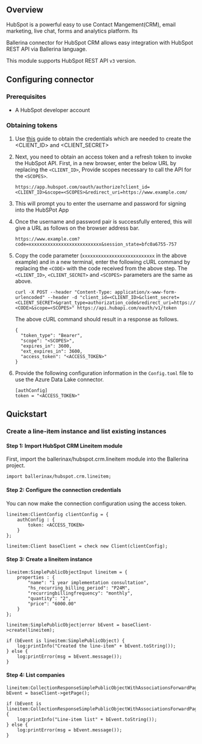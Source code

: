 ## Overview
HubSpot is a powerful easy to use Contact Mangement(CRM), email marketing, live chat, forms and analytics platform. Its 

Ballerina connector for HubSpot CRM allows easy integration with HubSpot REST API via Ballerina language. 

This module supports HubSpot REST API `v3` version.
 
## Configuring connector
### Prerequisites
- A HubSpot developer account

### Obtaining tokens
1. Use [this](https://developers.hubspot.com/docs/api/working-with-oauth4) guide to obtain the credentials which are needed to create the <CLIENT_ID> and <CLIENT_SECRET>
2. Next, you need to obtain an access token and a refresh token to invoke the HubSpot API. First, in a new browser, enter the below URL by replacing the `<CLIENT_ID>`, Provide scopes necessary to call the API for the `<SCOPES>`.
    ```
    https://app.hubspot.com/oauth/authorize?client_id=<CLIENT_ID>&scope=<SCOPES>&redirect_uri=https://www.example.com/
    ```

3. This will prompt you to enter the username and password for signing into the HubSPot App

4. Once the username and password pair is successfully entered, this will give a URL as follows on the browser address bar.

    ```
    https://www.example.com?code=xxxxxxxxxxxxxxxxxxxxxxxxxxx&session_state=bfc0a6755-757
    ```

12. Copy the code parameter (`xxxxxxxxxxxxxxxxxxxxxxxxxxx` in the above example) and in a new terminal, enter the following cURL command by replacing the `<CODE>` with the code received from the above step. The `<CLIENT_ID>`, `<CLIENT_SECRET>` and `<SCOPES>` parameters are the same as above.

    ```
    curl -X POST --header "Content-Type: application/x-www-form-urlencoded" --header -d "client_id=<CLIENT_ID>&client_secret=<CLIENT_SECRET>&grant_type=authorization_code&redirect_uri=https://www.example.com/&code=<CODE>&scope=<SCOPES>" https://api.hubapi.com/oauth/v1/token
    ```

    The above cURL command should result in a response as follows.
    ```
    {
      "token_type": "Bearer",
      "scope": "<SCOPES>",
      "expires_in": 3600,
      "ext_expires_in": 3600,
      "access_token": "<ACCESS_TOKEN>"
    }
    ```

13. Provide the following configuration information in the `Config.toml` file to use the Azure Data Lake connector.

    ```ballerina
    [authConfig]
    token = "<ACCESS_TOKEN>"
    ```

## Quickstart
### Create a line-item instance and list existing instances
#### Step 1: Import HubSpot CRM Lineitem module
First, import the ballerinax/hubspot.crm.lineitem module into the Ballerina project.
```ballerina
import ballerinax/hubspot.crm.lineitem;
```

#### Step 2: Configure the connection credentials
You can now make the connection configuration using the access token.
```ballerina
lineitem:ClientConfig clientConfig = {
    authConfig : {
        token: <ACCESS_TOKEN>
    }
};

lineitem:Client baseClient = check new Client(clientConfig);

```

#### Step 3: Create a lineitem instance

```ballerina
lineitem:SimplePublicObjectInput lineitem = {
    properties : {
        "name": "1 year implementation consultation",
        "hs_recurring_billing_period": "P24M",
        "recurringbillingfrequency": "monthly",
        "quantity": "2",
        "price": "6000.00"
    }      
};

lineitem:SimplePublicObject|error bEvent = baseClient->create(lineitem);

if (bEvent is lineitem:SimplePublicObject) {
    log:printInfo("Created the line-item" + bEvent.toString());
} else {
    log:printError(msg = bEvent.message());
}
```

#### Step 4: List companies

```ballerina
lineitem:CollectionResponseSimplePublicObjectWithAssociationsForwardPaging|error bEvent = baseClient->getPage();

if (bEvent is lineitem:CollectionResponseSimplePublicObjectWithAssociationsForwardPaging) {
    log:printInfo("Line-item list" + bEvent.toString());
} else {
    log:printError(msg = bEvent.message());
}
```